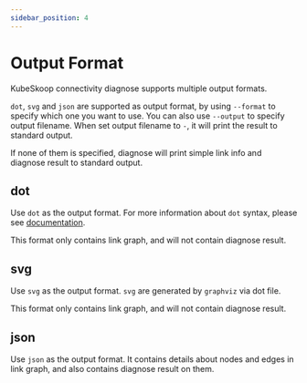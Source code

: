 ```yaml
---
sidebar_position: 4
---
```


# Output Format

KubeSkoop connectivity diagnose supports multiple output formats.

`dot`, `svg` and `json` are supported as output format, by using `--format` to specify which one you want to use. You can also use `--output` to specify output filename. When set output filename to `-`, it will print the result to standard output.

If none of them is specified, diagnose will print simple link info and diagnose result to standard output.

## dot
Use `dot` as the output format. For more information about `dot` syntax, please see [documentation](https://graphviz.org/doc/info/lang.html). 

This format only contains link graph, and will not contain diagnose result.

## svg
Use `svg` as the output format. `svg` are generated by `graphviz` via dot file.

This format only contains link graph, and will not contain diagnose result.

## json
Use `json` as the output format. It contains details about nodes and edges in link graph, and also contains diagnose result on them. 